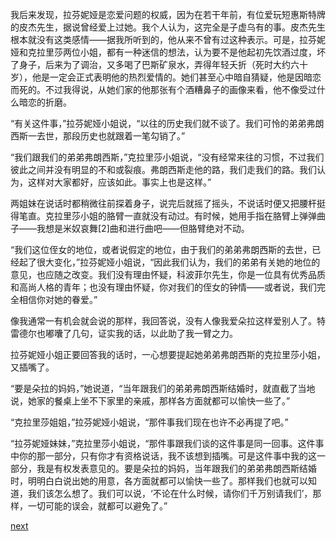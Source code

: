 
我后来发现，拉芬妮娅是恋爱问题的权威，因为在若干年前，有位爱玩短惠斯特牌的皮杰先生，据说曾经爱上过她。我个人认为，这完全是子虚乌有的事。皮杰先生根本就没有这类感情——据我所听到的，他从来不曾有过这种表示。可是，拉芬妮娅和克拉里莎两位小姐，都有一种迷信的想法，认为要不是他起初先饮酒过度，坏了身子，后来为了调治，又多喝了巴斯矿泉水，弄得年轻夭折（死时大约六十岁），他是一定会正式表明他的热烈爱情的。她们甚至心中暗自猜疑，他是因暗恋而死的。不过我得说，从她们家的他那张有个酒糟鼻子的画像来看，他不像受过什么暗恋的折磨。

“有关这件事，”拉芬妮娅小姐说，“以往的历史我们就不谈了。我们可怜的弟弟弗朗西斯一去世，那段历史也就跟着一笔勾销了。”

“我们跟我们的弟弟弗朗西斯，”克拉里莎小姐说，“没有经常来往的习惯，不过我们彼此之间并没有明显的不和或裂痕。弗朗西斯走他的路，我们走我们的路。我们认为，这样对大家都好，应该如此。事实上也是这样。”

两姐妹在说话时都稍微往前探着身子，说完后就摇了摇头，不说话时便又把腰杆挺得笔直。克拉里莎小姐的胳臂一直就没有动过。有时候，她用手指在胳臂上弹弹曲子——我想是米奴哀舞[2]曲和进行曲吧——但胳臂绝对不动。

“我们这位侄女的地位，或者说假定的地位，由于我们的弟弟弗朗西斯的去世，已经起了很大变化，”拉芬妮娅小姐说，“因此我们认为，我们的弟弟有关她的地位的意见，也应随之改变。我们没有理由怀疑，科波菲尔先生，你是一位具有优秀品质和高尚人格的青年；也没有理由怀疑，你对我们的侄女的钟情——或者说，我们完全相信你对她的眷爱。”

像我通常一有机会就会说的那样，我回答说，没有人像我爱朵拉这样爱别人了。特雷德尔也嘟囔了几句，证实我的话，以此助了我一臂之力。

拉芬妮娅小姐正要回答我的话时，一心想要提起她弟弟弗朗西斯的克拉里莎小姐，又插嘴了。

“要是朵拉的妈妈，”她说道，“当年跟我们的弟弟弗朗西斯结婚时，就直截了当地说，她家的餐桌上坐不下家里的亲戚，那样各方面就都可以愉快一些了。”

“克拉里莎姐姐，”拉芬妮娅小姐说，“那件事我们现在也许不必再提了吧。”

“拉芬妮娅妹妹，”克拉里莎小姐说，“那件事跟我们谈的这件事是同一回事。这件事中你的那一部分，只有你才有资格说话，我不该想到插嘴。可是这件事中我的这一部分，我是有权发表意见的。要是朵拉的妈妈，当年跟我们的弟弟弗朗西斯结婚时，明明白白说出她的用意，各方面就都可以愉快一些了。那样我们也就可以知道，我们该怎么想了。我们可以说，‘不论在什么时候，请你们千万别请我们’，那样，一切可能的误会，就都可以避免了。”

[next](page524)